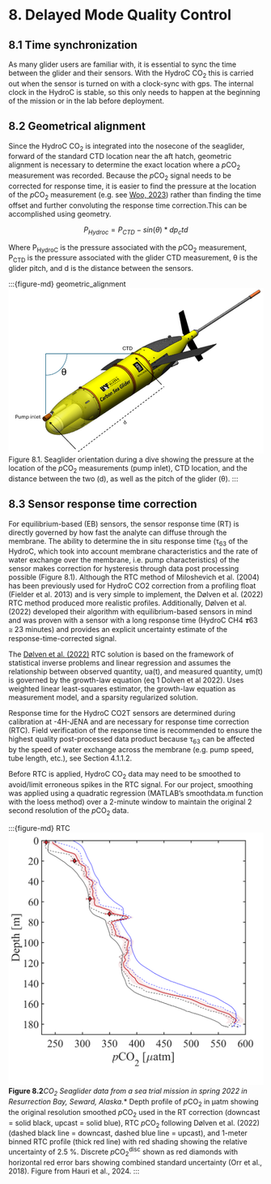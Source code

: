 # 8\. Delayed Mode Quality Control

## 8.1 Time synchronization

As many glider users are familiar with, it is essential to sync the time between the glider and their sensors. With the HydroC CO<sub>2</sub> this is carried out when the sensor is turned on with a clock-sync with gps. The internal clock in the HydroC is stable, so this only needs to happen at the beginning of the mission or in the lab before deployment.

## 8.2 Geometrical alignment

Since the HydroC CO<sub>2</sub> is integrated into the nosecone of the seaglider, forward of the standard CTD location near the aft hatch, geometric alignment is necessary to determine the exact location where a *p*CO<sub>2</sub> measurement was recorded. Because the *p*CO<sub>2</sub> signal needs to be corrected for response time, it is easier to find the pressure at the location of the *p*CO<sub>2</sub> measurement (e.g. see [Woo, 2023](https://dx.doi.org/10.26198/5c997b5fdc9bd)) rather than finding the time offset and further convoluting the response time correction.This can be accomplished using geometry.

```math
P_{Hydroc} = P_{CTD} - sin(θ)*d p_ctd 
```



Where P<sub>HydroC</sub> is the pressure associated with the *p*CO<sub>2</sub> measurement, P<sub>CTD</sub> is the pressure associated with the glider CTD measurement, θ is the glider pitch, and d is the distance between the sensors.

:::{figure-md} geometric_alignment
<img src="/docs/geometric_alignment.png">
Figure 8.1. Seaglider orientation during a dive showing the pressure at the location of the *p*CO<sub>2</sub> measurements (pump inlet), CTD location, and the distance between the two (d), as well as the pitch of the glider (θ).
:::

## 8.3 Sensor response time correction

For equilibrium-based (EB) sensors, the sensor response time (RT) is directly governed by how fast the analyte can diffuse through the membrane. The ability to determine the in situ response time (τ<sub>63</sub> of the HydroC, which took into account membrane characteristics and the rate of water exchange over the membrane, i.e. pump characteristics) of the sensor makes correction for hysteresis through data post processing possible (Figure 8.1). Although the RTC method of Miloshevich et al. (2004) has been previously used for HydroC CO2 correction from a profiling float (Fielder et al. 2013) and is very simple to implement, the Dølven et al. (2022) RTC method produced more realistic profiles. Additionally, Dølven et al. (2022) developed their algorithm with equilibrium-based sensors in mind and was proven with a sensor with a long response time (HydroC CH4 𝝉63 ≅ 23 minutes) and provides an explicit uncertainty estimate of the response-time-corrected signal.

The [Dølven et al. (2022)](https://gi.copernicus.org/articles/11/293/2022/) RTC solution is based on the framework of statistical inverse problems and linear regression and assumes the relationship between observed quantity, ua(t), and measured quantity, um(t) is governed by the growth-law equation (eq 1 Dolven et al 2022). Uses weighted linear least-squares estimator, the growth-law equation as measurement model, and a sparsity regularized solution.

Response time for the HydroC CO2T sensors are determined during calibration at -4H-JENA and are necessary for response time correction (RTC). Field verification of the response time is recommended to ensure the highest quality post-processed data product because τ<sub>63</sub> can be affected by the speed of water exchange across the membrane (e.g. pump speed, tube length, etc.), see Section 4.1.1.2.

Before RTC is applied, HydroC CO<sub>2</sub> data may need to be smoothed to avoid/limit erroneous spikes in the RTC signal. For our project, smoothing was applied using a quadratic regression (MATLAB’s smoothdata.m function with the loess method) over a 2-minute window to maintain the original 2 second resolution of the *p*CO<sub>2</sub> data.

:::{figure-md} RTC
<img src="/docs/RTCprofile.png">
**Figure 8.2***CO<sub>2</sub> Seaglider data from a sea trial mission in spring 2022 in Resurrection Bay, Seward, Alaska.** Depth profile of *p*CO<sub>2</sub> in μatm showing the original resolution smoothed *p*CO<sub>2</sub> used in the RT correction (downcast = solid black, upcast = solid blue), RTC *p*CO<sub>2</sub> following Dølven et al. (2022) (dashed black line = downcast, dashed blue line = upcast), and 1-meter binned RTC profile (thick red line) with red shading showing the relative uncertainty of 2.5 %. Discrete *p*CO<sub>2</sub><sup>disc</sup> shown as red diamonds with horizontal red error bars showing combined standard uncertainty (Orr et al., 2018). Figure from Hauri et al., 2024.
:::


